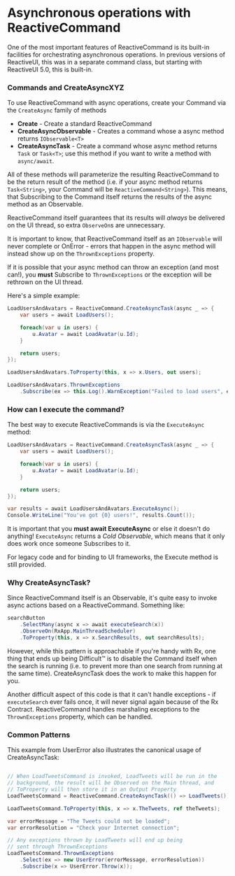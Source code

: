 # Asynchronous operations with ReactiveCommand

One of the most important features of ReactiveCommand is its built-in
facilities for orchestrating asynchronous operations. In previous versions of
ReactiveUI, this was in a separate command class, but starting with ReactiveUI
5.0, this is built-in.

### Commands and CreateAsyncXYZ

To use ReactiveCommand with async operations, create your Command via the
`CreateAsync` family of methods

* **Create** - Create a standard ReactiveCommand
* **CreateAsyncObservable** - Creates a command whose a async method returns
  `IObservable<T>`
* **CreateAsyncTask** - Create a command whose async method returns `Task` or
  `Task<T>`; use this method if you want to write a method with `async/await`.

All of these methods will parameterize the resulting ReactiveCommand to be the
return result of the method (i.e. if your async method returns `Task<String>`,
your Command will be `ReactiveCommand<String>`). This means, that Subscribing
to the Command itself returns the results of the async method as an
Observable.

ReactiveCommand itself guarantees that its results will *always* be delivered
on the UI thread, so extra `ObserveOn`s are unnecessary.

It is important to know, that ReactiveCommand itself as an `IObservable` will
never complete or OnError - errors that happen in the async method will
instead show up on the `ThrownExceptions` property.

If it is possible that your async method can throw an exception (and most
can!), you **must** Subscribe to `ThrownExceptions` or the exception will be
rethrown on the UI thread.

Here's a simple example:

```cs
LoadUsersAndAvatars = ReactiveCommand.CreateAsyncTask(async _ => {
    var users = await LoadUsers();

    foreach(var u in users) {
        u.Avatar = await LoadAvatar(u.Id);
    }

    return users;
});

LoadUsersAndAvatars.ToProperty(this, x => x.Users, out users);

LoadUsersAndAvatars.ThrownExceptions
    .Subscribe(ex => this.Log().WarnException("Failed to load users", ex));
```

### How can I execute the command?

The best way to execute ReactiveCommands is via the `ExecuteAsync` method:

```cs
LoadUsersAndAvatars = ReactiveCommand.CreateAsyncTask(async _ => {
    var users = await LoadUsers();

    foreach(var u in users) {
        u.Avatar = await LoadAvatar(u.Id);
    }

    return users;
});

var results = await LoadUsersAndAvatars.ExecuteAsync();
Console.WriteLine("You've got {0} users!", results.Count());
```

It is important that you **must await ExecuteAsync** or else it doesn't do
anything! `ExecuteAsync` returns a *Cold Observable*, which means that it only
does work once someone Subscribes to it.

For legacy code and for binding to UI frameworks, the Execute method is still
provided.

### Why CreateAsyncTask?

Since ReactiveCommand itself is an Observable, it's quite easy to invoke async
actions based on a ReactiveCommand. Something like:

```cs
searchButton
    .SelectMany(async x => await executeSearch(x))
    .ObserveOn(RxApp.MainThreadScheduler)
    .ToProperty(this, x => x.SearchResults, out searchResults);
```

However, while this pattern is approachable if you're handy with Rx, one thing
that ends up being Difficult™ is to disable the Command itself when the search
is running (i.e. to prevent more than one search from running at the same
time). CreateAsyncTask does the work to make this happen for you.

Another difficult aspect of this code is that it can't handle exceptions - if
`executeSearch` ever fails once, it will never signal again because of the Rx
Contract. ReactiveCommand handles marshaling exceptions to the
`ThrownExceptions` property, which can be handled.

### Common Patterns

This example from UserError also illustrates the canonical usage of
CreateAsyncTask:

```cs

// When LoadTweetsCommand is invoked, LoadTweets will be run in the
// background, the result will be Observed on the Main thread, and
// ToProperty will then store it in an Output Property
LoadTweetsCommand = ReactiveCommand.CreateAsyncTask(() => LoadTweets())

LoadTweetsCommand.ToProperty(this, x => x.TheTweets, ref theTweets);

var errorMessage = "The Tweets could not be loaded";
var errorResolution = "Check your Internet connection";

// Any exceptions thrown by LoadTweets will end up being
// sent through ThrownExceptions
LoadTweetsCommand.ThrownExceptions
    .Select(ex => new UserError(errorMessage, errorResolution))
    .Subscribe(x => UserError.Throw(x));
```
